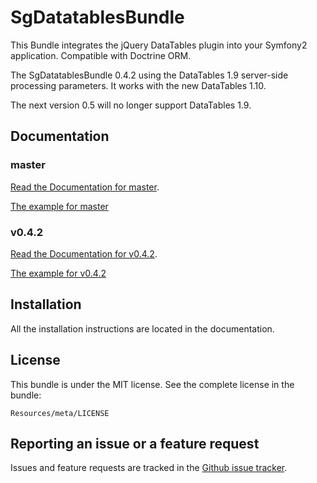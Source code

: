 # SgDatatablesBundle

This Bundle integrates the jQuery DataTables plugin into your Symfony2 application. Compatible with Doctrine ORM.

The SgDatatablesBundle 0.4.2 using the DataTables 1.9 server-side processing parameters.
It works with the new DataTables 1.10.

The next version 0.5 will no longer support DataTables 1.9.

## Documentation

### master

[Read the Documentation for master](https://github.com/stwe/DatatablesBundle/blob/master/Resources/doc/index.md).

[The example for master](https://github.com/stwe/DatatablesBundle/blob/master/Resources/doc/example.md)

### v0.4.2

[Read the Documentation for v0.4.2](https://github.com/stwe/DatatablesBundle/blob/v0.4.2/Resources/doc/index.md).

[The example for v0.4.2](https://github.com/stwe/DatatablesBundle/blob/v0.4.2/Resources/doc/example.md)

## Installation

All the installation instructions are located in the documentation.

## License

This bundle is under the MIT license. See the complete license in the bundle:

    Resources/meta/LICENSE

## Reporting an issue or a feature request

Issues and feature requests are tracked in the [Github issue tracker](https://github.com/stwe/DatatablesBundle/issues).